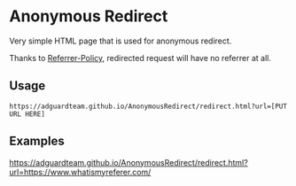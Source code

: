 # Anonymous Redirect

Very simple HTML page that is used for anonymous redirect.

Thanks to [Referrer-Policy](https://www.w3.org/TR/referrer-policy/), redirected request will have no referrer at all.

## Usage

```
https://adguardteam.github.io/AnonymousRedirect/redirect.html?url=[PUT URL HERE]
```

## Examples

https://adguardteam.github.io/AnonymousRedirect/redirect.html?url=https://www.whatismyreferer.com/
